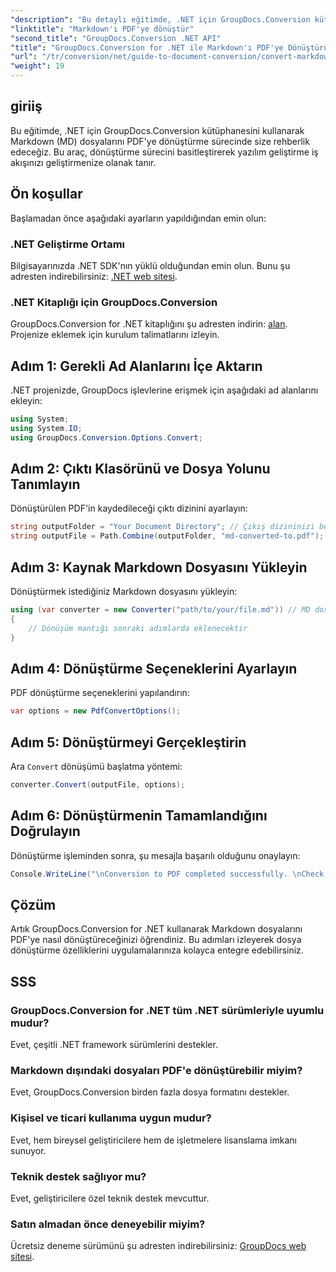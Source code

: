 ```yaml
---
"description": "Bu detaylı eğitimde, .NET için GroupDocs.Conversion kütüphanesini kullanarak Markdown (MD) dosyalarını Taşınabilir Belge Biçimine (PDF) nasıl kolayca dönüştüreceğinizi öğrenin."
"linktitle": "Markdown'ı PDF'ye dönüştür"
"second_title": "GroupDocs.Conversion .NET API"
"title": "GroupDocs.Conversion for .NET ile Markdown'ı PDF'ye Dönüştürün"
"url": "/tr/conversion/net/guide-to-document-conversion/convert-markdown-to-pdf/"
"weight": 19
---
```


## giriiş

Bu eğitimde, .NET için GroupDocs.Conversion kütüphanesini kullanarak Markdown (MD) dosyalarını PDF'ye dönüştürme sürecinde size rehberlik edeceğiz. Bu araç, dönüştürme sürecini basitleştirerek yazılım geliştirme iş akışınızı geliştirmenize olanak tanır.

## Ön koşullar

Başlamadan önce aşağıdaki ayarların yapıldığından emin olun:

### .NET Geliştirme Ortamı
Bilgisayarınızda .NET SDK'nın yüklü olduğundan emin olun. Bunu şu adresten indirebilirsiniz: [.NET web sitesi](https://dotnet.microsoft.com/download).

### .NET Kitaplığı için GroupDocs.Conversion
GroupDocs.Conversion for .NET kitaplığını şu adresten indirin: [alan](https://releases.groupdocs.com/conversion/net/). Projenize eklemek için kurulum talimatlarını izleyin.

## Adım 1: Gerekli Ad Alanlarını İçe Aktarın
.NET projenizde, GroupDocs işlevlerine erişmek için aşağıdaki ad alanlarını ekleyin:

```csharp
using System;
using System.IO;
using GroupDocs.Conversion.Options.Convert;
```

## Adım 2: Çıktı Klasörünü ve Dosya Yolunu Tanımlayın
Dönüştürülen PDF'in kaydedileceği çıktı dizinini ayarlayın:

```csharp
string outputFolder = "Your Document Directory"; // Çıkış dizininizi belirtin
string outputFile = Path.Combine(outputFolder, "md-converted-to.pdf");
```

## Adım 3: Kaynak Markdown Dosyasını Yükleyin
Dönüştürmek istediğiniz Markdown dosyasını yükleyin:

```csharp
using (var converter = new Converter("path/to/your/file.md")) // MD dosya yolunuzla değiştirin
{
    // Dönüşüm mantığı sonraki adımlarda eklenecektir
}
```

## Adım 4: Dönüştürme Seçeneklerini Ayarlayın
PDF dönüştürme seçeneklerini yapılandırın:

```csharp
var options = new PdfConvertOptions();
```

## Adım 5: Dönüştürmeyi Gerçekleştirin
Ara `Convert` dönüşümü başlatma yöntemi:

```csharp
converter.Convert(outputFile, options);
```

## Adım 6: Dönüştürmenin Tamamlandığını Doğrulayın
Dönüştürme işleminden sonra, şu mesajla başarılı olduğunu onaylayın:

```csharp
Console.WriteLine("\nConversion to PDF completed successfully. \nCheck output in {0}", outputFolder);
```

## Çözüm
Artık GroupDocs.Conversion for .NET kullanarak Markdown dosyalarını PDF'ye nasıl dönüştüreceğinizi öğrendiniz. Bu adımları izleyerek dosya dönüştürme özelliklerini uygulamalarınıza kolayca entegre edebilirsiniz.

## SSS

### GroupDocs.Conversion for .NET tüm .NET sürümleriyle uyumlu mudur?
Evet, çeşitli .NET framework sürümlerini destekler.

### Markdown dışındaki dosyaları PDF'e dönüştürebilir miyim?
Evet, GroupDocs.Conversion birden fazla dosya formatını destekler.

### Kişisel ve ticari kullanıma uygun mudur?
Evet, hem bireysel geliştiricilere hem de işletmelere lisanslama imkanı sunuyor.

### Teknik destek sağlıyor mu?
Evet, geliştiricilere özel teknik destek mevcuttur.

### Satın almadan önce deneyebilir miyim?
Ücretsiz deneme sürümünü şu adresten indirebilirsiniz: [GroupDocs web sitesi](https://releases.groupdocs.com/conversion/net/).